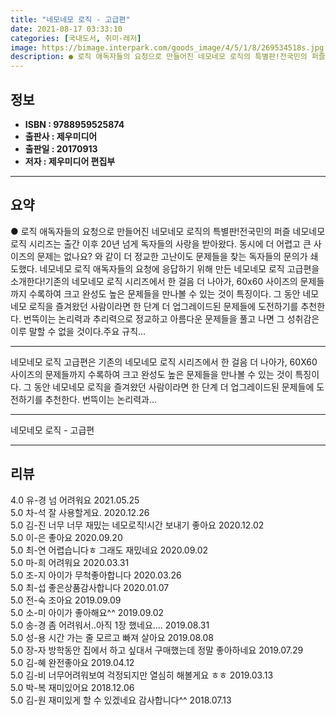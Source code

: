 ```yaml
---
title: "네모네모 로직 - 고급편"
date: 2021-08-17 03:33:10
categories: [국내도서, 취미-레저]
image: https://bimage.interpark.com/goods_image/4/5/1/8/269534518s.jpg
description: ● 로직 애독자들의 요청으로 만들어진 네모네모 로직의 특별판!전국민의 퍼즐 네모네모 로직 시리즈는 출간 이후 20년 넘게 독자들의 사랑을 받아왔다. 동시에 더 어렵고 큰 사이즈의 문제는 없나요? 와 같이 더 정교한 고난이도 문제들을 찾는 독자들의 문의가 쇄도했다. 네모네모 로직 애독자
---
```


## **정보**

- **ISBN : 9788959525874**
- **출판사 : 제우미디어**
- **출판일 : 20170913**
- **저자 : 제우미디어 편집부**

------



## **요약**

●  로직 애독자들의 요청으로 만들어진 네모네모 로직의 특별판!전국민의 퍼즐 네모네모 로직 시리즈는 출간 이후 20년 넘게 독자들의 사랑을 받아왔다. 동시에 더 어렵고 큰 사이즈의 문제는 없나요? 와 같이 더 정교한 고난이도 문제들을 찾는 독자들의 문의가 쇄도했다. 네모네모 로직 애독자들의 요청에 응답하기 위해 만든 네모네모 로직 고급편을 소개한다!기존의 네모네모 로직 시리즈에서 한 걸음 더 나아가, 60x60 사이즈의 문제들까지 수록하여 크고 완성도 높은 문제들을 만나볼 수 있는 것이 특징이다. 그 동안 네모네모 로직을 즐겨왔던 사람이라면 한 단계 더 업그레이드된 문제들에 도전하기를 추천한다. 번뜩이는 논리력과 추리력으로 정교하고 아름다운 문제들을 풀고 나면 그 성취감은 이루 말할 수 없을 것이다.주요 규칙...

------

네모네모 로직 고급편은 기존의 네모네모 로직 시리즈에서 한 걸음 더 나아가, 60X60 사이즈의 문제들까지 수록하여 크고 완성도 높은 문제들을 만나볼 수 있는 것이 특징이다. 그 동안 네모네모 로직을 즐겨왔던 사람이라면 한 단계 더 업그레이드된 문제들에 도전하기를 추천한다. 번뜩이는 논리력과... 

------


네모네모 로직 - 고급편 

------


## **리뷰** 

4.0 유-경 넘 어려워요 2021.05.25 <br/>5.0 차-석 잘 사용할게요. 2020.12.26 <br/>5.0 김-진 너무 너무 재밌는 네모로직!시간 보내기 좋아요 2020.12.02 <br/>5.0 이-은 좋아요 2020.09.20 <br/>5.0 최-연 어렵습니다ㅎ 그래도 재밌네요 2020.09.02 <br/>5.0 마-희 어려워요 2020.03.31 <br/>5.0 조-지 아이가 무척좋아합니다  2020.03.26 <br/>5.0 최-섭 좋은상품감사합니다 2020.01.07 <br/>5.0 전-숙 조아요 2019.09.09 <br/>5.0 소-미 아이가 좋아해요^^ 2019.09.02 <br/>5.0 송-경 좀 어려워서..아직 1장 했네요.... 2019.08.31 <br/>5.0 성-용 시간 가는 줄 모르고 빠져 살아요 2019.08.08 <br/>5.0 장-자 방학동안 집에서 하고 싶대서 구매했는데 정말 좋아하네요 2019.07.29 <br/>5.0 김-혜 완전좋아요 2019.04.12 <br/>5.0 김-비 너무어려워보여 걱정되지만 열심히 해볼게요 ㅎㅎ 2019.03.13 <br/>5.0 박-복 재미있어요 2018.12.06 <br/>5.0 김-원 재미있게 할 수 있겠네요
감사합니다^^ 2018.07.13 <br/>
